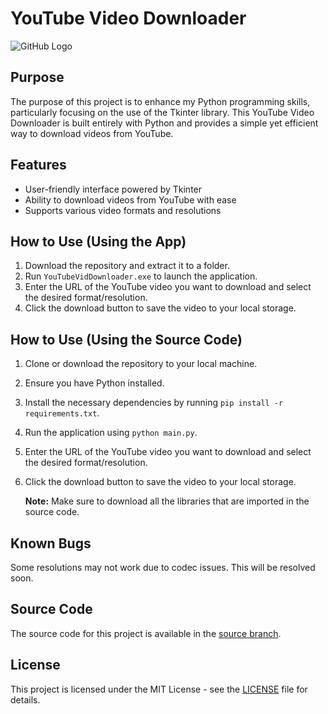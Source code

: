 # YouTube Video Downloader

![GitHub Logo](https://github.githubassets.com/images/modules/logos_page/GitHub-Mark.png)

## Purpose
The purpose of this project is to enhance my Python programming skills, particularly focusing on the use of the Tkinter library. This YouTube Video Downloader is built entirely with Python and provides a simple yet efficient way to download videos from YouTube.

## Features
- User-friendly interface powered by Tkinter
- Ability to download videos from YouTube with ease
- Supports various video formats and resolutions

## How to Use (Using the App)
1. Download the repository and extract it to a folder.
2. Run `YouTubeVidDownloader.exe` to launch the application.
3. Enter the URL of the YouTube video you want to download and select the desired format/resolution.
4. Click the download button to save the video to your local storage.

## How to Use (Using the Source Code)
1. Clone or download the repository to your local machine.
2. Ensure you have Python installed.
3. Install the necessary dependencies by running `pip install -r requirements.txt`.
4. Run the application using `python main.py`.
5. Enter the URL of the YouTube video you want to download and select the desired format/resolution.
6. Click the download button to save the video to your local storage.

   **Note:** Make sure to download all the libraries that are imported in the source code.

## Known Bugs
Some resolutions may not work due to codec issues. This will be resolved soon.

## Source Code
The source code for this project is available in the [source branch](https://github.com/NanoTom/YouTubeVidDownloader-Python/tree/source).

## License
This project is licensed under the MIT License - see the [LICENSE](LICENSE) file for details.
